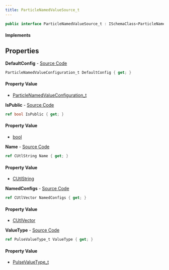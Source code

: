 ```yaml
---
title: ParticleNamedValueSource_t
---
```


```csharp
public interface ParticleNamedValueSource_t : ISchemaClass<ParticleNamedValueSource_t>, ISchemaField, ISchemaClass, INativeHandle
```

#### Implements

## Properties

**DefaultConfig** - [Source Code](https://github.com/swiftly-solution/swiftlys2/blob/master/managed/src/SwiftlyS2.Generated/Schemas/Interfaces/ParticleNamedValueSource_t.cs#L22)

```csharp
ParticleNamedValueConfiguration_t DefaultConfig { get; }
```

#### Property Value

- [ParticleNamedValueConfiguration_t](/docs/api/shared/schemadefinitions/particlenamedvalueconfiguration_t)

**IsPublic** - [Source Code](https://github.com/swiftly-solution/swiftlys2/blob/master/managed/src/SwiftlyS2.Generated/Schemas/Interfaces/ParticleNamedValueSource_t.cs#L18)

```csharp
ref bool IsPublic { get; }
```

#### Property Value

- [bool](https://learn.microsoft.com/dotnet/api/system.boolean)

**Name** - [Source Code](https://github.com/swiftly-solution/swiftlys2/blob/master/managed/src/SwiftlyS2.Generated/Schemas/Interfaces/ParticleNamedValueSource_t.cs#L16)

```csharp
ref CUtlString Name { get; }
```

#### Property Value

- [CUtlString](/docs/api/shared/natives/cutlstring)

**NamedConfigs** - [Source Code](https://github.com/swiftly-solution/swiftlys2/blob/master/managed/src/SwiftlyS2.Generated/Schemas/Interfaces/ParticleNamedValueSource_t.cs#L25)

```csharp
ref CUtlVector NamedConfigs { get; }
```

#### Property Value

- [CUtlVector](/docs/api/shared/natives/cutlvector)

**ValueType** - [Source Code](https://github.com/swiftly-solution/swiftlys2/blob/master/managed/src/SwiftlyS2.Generated/Schemas/Interfaces/ParticleNamedValueSource_t.cs#L20)

```csharp
ref PulseValueType_t ValueType { get; }
```

#### Property Value

- [PulseValueType_t](/docs/api/shared/schemadefinitions/pulsevaluetype_t)

